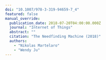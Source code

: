 ```yaml
---
doi: "10.1007/978-3-319-94659-7_4"
featured: false
manual_override:
  publication_date: 2018-07-20T04:00:00.000Z
  journal: "Internet of Things"
  abstract: ""
  citation: "The Needfinding Machine (2018)"
  authors:
    - "Nikolas Martelaro"
    - "Wendy Ju"
---
```


<!-- You can add additional content about this publication here if needed -->
